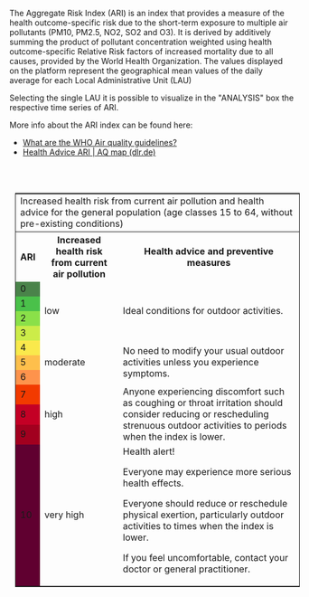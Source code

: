 The Aggregate Risk Index (ARI) is an index that provides a measure of the health outcome-specific risk due to the short-term exposure to multiple air pollutants (PM10, PM2.5, NO2, SO2 and O3). It is derived by additively summing the product of pollutant concentration weighted using health outcome-specific Relative Risk factors of increased mortality due to all causes, provided by the World Health Organization. The values displayed on the platform represent the geographical mean values of the daily average for each Local Administrative Unit (LAU)

Selecting the single LAU it is possible to visualize in the "ANALYSIS" box the respective time series of ARI.

More info about the ARI index can be found here:

 * [What are the WHO Air quality guidelines?](https://www.who.int/news-room/feature-stories/detail/what-are-the-who-air-quality-guidelines)
 * [Health Advice ARI | AQ map (dlr.de)](https://www.wdc.dlr.de/AlpAirEO/healthadvARI)

<div style="width:100%; height:20px;"></div>
 <div style="margin-left: 10px; margin-right: 10px; width: 100%; font-size:0.8em;">
 <br/>
<table id="health_table" style="border: 1px solid; border-collapse: collapse;"><tbody><tr><td colspan="3">
  Increased health risk from current air pollution and health advice for the general population (age classes 15 to 64, without pre-existing conditions)
</td>
</tr><tr><th>ARI</th>
<th>Increased health risk from current air pollution</th>
<th>Health advice and preventive measures</th>
</tr><tr><td id="ARI0" style="background-color:#4a834a;">0</td>
<td rowspan="4">low</td>
<td rowspan="4" id="health_table_text">Ideal conditions for outdoor activities.</td>
</tr><tr><td id="ARI1" style="background-color:#4ac14a;">1</td>
</tr><tr><td id="ARI2" style="background-color:#8ae049;">2</td>
</tr><tr><td id="ARI3" style="background-color:#ccec49;">3</td>
</tr><tr><td id="ARI4" style="background-color:#fae94c;">4</td>
<td rowspan="3">moderate</td>
<td rowspan="3" id="health_table_text">No need to modify your usual outdoor activities unless you experience symptoms.</td>
</tr><tr><td id="ARI5" style="background-color:#febf4c;">5</td>
</tr><tr><td id="ARI6" style="background-color:#fe934c;">6</td>
</tr><tr><td id="ARI7" style="background-color:#f23a00;">7</td>
<td rowspan="3">high</td>
<td rowspan="3" id="health_table_text">Anyone experiencing discomfort such as coughing or throat irritation should consider reducing or rescheduling strenuous outdoor activities to periods when the index is lower.</td>
</tr><tr><td id="ARI8" style="background-color:#c40025;">8</td>
</tr><tr><td id="ARI9" style="background-color:#a2001f;">9</td>
</tr><tr><td id="ARI10" style="background-color:#600030;">10</td>
<td>very high</td>
<td id="health_table_text">Health alert!
<p>Everyone may experience more serious health effects.</p>
<p>Everyone should reduce or reschedule physical exertion, particularly outdoor activities to times when the index is lower.</p>
<p>If you feel uncomfortable, contact your doctor or general practitioner.</p></td>
</tr></tbody></table>

</div>
